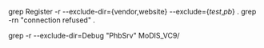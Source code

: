 grep Register -r --exclude-dir={vendor,website} --exclude={*test*,*pb*} .
grep -rn "connection refused" .

grep -r --exclude-dir=Debug "PhbSrv" MoDIS_VC9/
